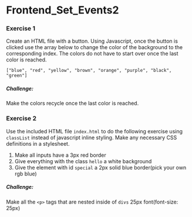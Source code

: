 # Frontend_Set_Events2

### Exercise 1
Create an HTML file with a button. Using Javascript, once the button is clicked use the array below to change the color of the background to the corresponding index. The colors do not have to start over once the last color is reached.

``` ["blue", "red", "yellow", "brown", "orange", "purple", "black", "green"]  ```

##### Challenge:
Make the colors recycle once the last color is reached.


### Exercise 2
Use the included HTML file ```index.html``` to do the following exercise using `classList` instead of javascript inline styling. Make any necessary CSS definitions in a stylesheet.

1) Make all inputs have a 3px red border
2) Give everything with the class `hello` a white background
3) Give the element with id `special` a 2px solid blue border(pick your own rgb blue)

##### Challenge:
Make all the `<p>` tags that are nested inside of `divs` 25px font(font-size: 25px)
